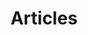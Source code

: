 ---
layout: post-index
permalink: /blog/index.html
title: Articles
tagline: A List of Posts
tags: [blog, graphic design]
image:
  feature: bars.jpg
---
